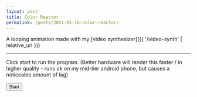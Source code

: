 ```yaml
---
layout: post
title: Color Reactor
permalink: /posts/2021-01-16-color-reactor/
---
```


A looping animation made with my [video synthesizer]({{ '/video-synth' | relative_url }})

---
<script src="{{ '/static/vsynth/src/synth.build.js' | relative_url }}" type="text/javascript"></script>
<script>
document.addEventListener("DOMContentLoaded", function() {
const btn = document.getElementById("start");
btn.addEventListener('click', async function() {
await loadTwgl();
const root = "{{ '/static/vsynth/src/' | relative_url }}"
const savedata = "../data/reactor.savedata";
loadStaticSynth(document.getElementById("canvas"), root, savedata);
btn.remove();
});
});
</script>

Click start to run the program. (Better hardware will render this faster / in
higher quality - runs ok on my mid-tier android phone, but causes a noticeable
amount of lag)

<button id="start">Start</button>
<canvas id="canvas" style="width: 100%"></canvas>
